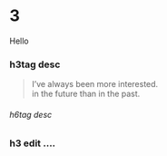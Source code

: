 # 3
Hello

### h3tag desc
> I’ve always been more interested.  
> in the future than in the past.

###### h6tag desc


### h3 edit ....
